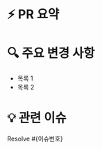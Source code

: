 # ⚡ PR 요약
<!-- ex) 회원가입 기능 구현 -->

# 🔍 주요 변경 사항
<!-- 주요 변경사항 목록 -->
- 목록 1
- 목록 2

# 💡 관련 이슈
Resolve #{이슈번호}